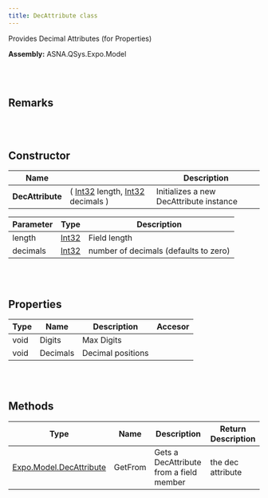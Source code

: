 ```yaml
---
title: DecAttribute class
---
```


Provides Decimal Attributes (for Properties)

**Assembly:** ASNA.QSys.Expo.Model

<br>
<br>

## Remarks

<br>
<br>

## Constructor

| Name |  | Description |
| --- | --- | --- |
**DecAttribute** | ( [Int32](https://docs.microsoft.com/en-us/dotnet/api/system.int32?view=net-5.0) length, [Int32](https://docs.microsoft.com/en-us/dotnet/api/system.int32?view=net-5.0) decimals ) | Initializes a new DecAttribute instance


| Parameter | Type | Description
| --- | --- | ---
| length | [Int32](https://docs.microsoft.com/en-us/dotnet/api/system.int32?view=net-5.0) | Field length 
| decimals | [Int32](https://docs.microsoft.com/en-us/dotnet/api/system.int32?view=net-5.0) | number of decimals (defaults to zero) 


<br>
<br>

## Properties

| Type | Name | Description | Accesor
| --- | --- | --- | --- 
| void | Digits | Max Digits | 
| void | Decimals | Decimal positions | 

<br>
<br>

## Methods

| Type | Name | Description | Return Description 
| --- | --- | --- | --- 
| [Expo.Model.DecAttribute](/reference/asna-qsys-expo/expo-model/dec-attribute.html) | GetFrom | Gets a DecAttribute from a field member | the dec attribute

<br>
<br>

